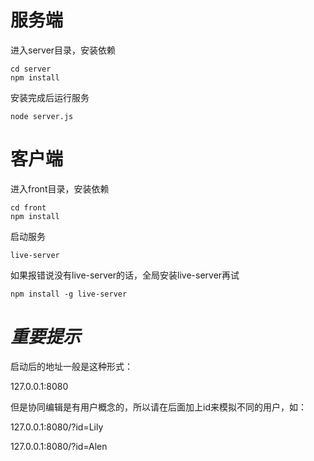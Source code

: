 # 服务端
进入server目录，安装依赖

```
cd server
npm install
```

安装完成后运行服务

```
node server.js
```

# 客户端
进入front目录，安装依赖

```
cd front
npm install
```
启动服务

```
live-server
```
如果报错说没有live-server的话，全局安装live-server再试
```
npm install -g live-server
```


# ***重要提示***

启动后的地址一般是这种形式：

127.0.0.1:8080

但是协同编辑是有用户概念的，所以请在后面加上id来模拟不同的用户，如：

127.0.0.1:8080/?id=Lily

127.0.0.1:8080/?id=Alen